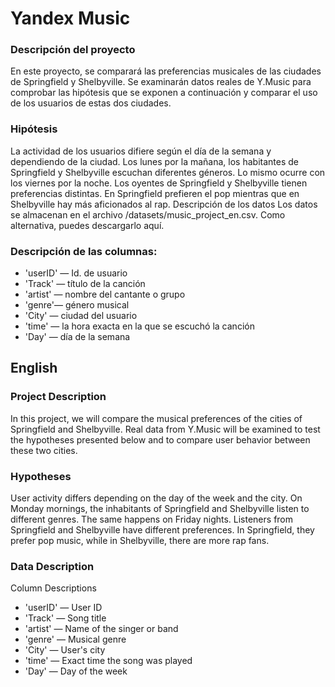 # Yandex Music

### Descripción del proyecto

En este proyecto,  se comparará las preferencias musicales de las ciudades de Springfield y Shelbyville. Se examinarán datos reales de Y.Music para comprobar las hipótesis que se exponen a continuación y comparar el uso de los usuarios de estas dos ciudades.

### Hipótesis

La actividad de los usuarios difiere según el día de la semana y dependiendo de la ciudad.
Los lunes por la mañana, los habitantes de Springfield y Shelbyville escuchan diferentes géneros. Lo mismo ocurre con los viernes por la noche.
Los oyentes de Springfield y Shelbyville tienen preferencias distintas. En Springfield prefieren el pop mientras que en Shelbyville hay más aficionados al rap.
Descripción de los datos
Los datos se almacenan en el archivo /datasets/music_project_en.csv. Como alternativa, puedes descargarlo aquí.

### Descripción de las columnas:

- 'userID' — Id. de usuario
- 'Track' — título de la canción
- 'artist' — nombre del cantante o grupo
- 'genre'— género musical
- 'City' — ciudad del usuario
- 'time' — la hora exacta en la que se escuchó la canción
- 'Day' — día de la semana

## English

### Project Description
In this project, we will compare the musical preferences of the cities of Springfield and Shelbyville. Real data from Y.Music will be examined to test the hypotheses presented below and to compare user behavior between these two cities.

### Hypotheses
User activity differs depending on the day of the week and the city. On Monday mornings, the inhabitants of Springfield and Shelbyville listen to different genres. The same happens on Friday nights.
Listeners from Springfield and Shelbyville have different preferences. In Springfield, they prefer pop music, while in Shelbyville, there are more rap fans.

### Data Description

Column Descriptions
- 'userID' — User ID
- 'Track' — Song title
- 'artist' — Name of the singer or band
- 'genre' — Musical genre
- 'City' — User's city
- 'time' — Exact time the song was played
- 'Day' — Day of the week
